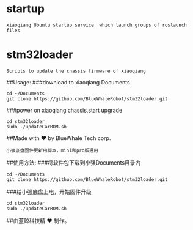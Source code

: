 # startup
    xiaoqiang Ubuntu startup service  which launch groups of roslaunch files
# stm32loader
    Scripts to update the chassis firmware of xiaoqiang
##Usage:
###download to xiaoqiang Documents
```
cd ~/Documents
git clone https://github.com/BlueWhaleRobot/stm32loader.git
```
###power on xiaoqiang chassis,start upgrade
```
cd stm32loader
sudo ./updateCarROM.sh
```

##Made with :heart: by BlueWhale Tech corp.


    小强底盘固件更新用脚本，mini和pro版通用
##使用方法:
###将软件包下载到小强Documents目录内
```
cd ~/Documents
git clone https://github.com/BlueWhaleRobot/stm32loader.git
```
###给小强底盘上电，开始固件升级
```
cd stm32loader
sudo ./updateCarROM.sh
```

##由蓝鲸科技精 :heart: 制作。
